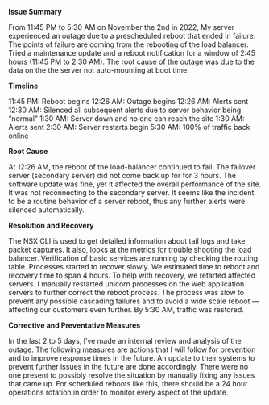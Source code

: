 **Issue Summary**

From 11:45 PM to 5:30 AM on November the 2nd in 2022, My server experienced an outage due to a prescheduled reboot that ended in failure. 
The points of failure are coming from the rebooting of the load balancer. Tried a maintenance update and a reboot notification for a window of 2:45 hours (11:45 PM to 2:30 AM). 
The root cause of the outage was due to the data on the the server not auto-mounting at boot time.

**Timeline**

11:45 PM: Reboot begins
12:26 AM: Outage begins
12:26 AM: Alerts sent
12:30 AM: Silenced all subsequent alerts due to server behavior being “normal”
1:30 AM: Server down and no one can reach the site
1:30 AM: Alerts sent
2:30 AM: Server restarts begin
5:30 AM: 100% of traffic back online

**Root Cause**

At 12:26 AM, the reboot of the load-balancer continued to fail. The failover server (secondary server) did not come back up for for 3 hours. 
The software update was fine, yet it affected the overall performance of the site. 
It was not reconnecting to the secondary server. It seems like the incident to be a routine behavior of a server reboot, thus any further alerts were silenced automatically.

**Resolution and Recovery**

The NSX CLI is used to get detailed information about tail logs and take packet captures. It also, looks at the metrics for trouble shooting the load balancer.
Verification of basic services are running by checking the routing table.
Processes started to recover slowly. We estimated time to reboot and recovery time to span 4 hours.
To help with recovery, we retarted affected servers. I manually restarted unicorn processes on the web application servers to further correct the reboot process.
The process was slow to prevent any possible cascading failures and to avoid a wide scale reboot — affecting our customers even further.
By 5:30 AM, traffic was restored.

**Corrective and Preventative Measures**

 In the last 2 to 5 days, I’ve made an internal review and analysis of the outage. The following measures are actions that I will follow for prevention and to improve response times in the future.
 An update to their systems to prevent further issues in the future are done accordingly. There were no one present to possibly resolve the situation by manually fixing any issues that came up.
 For scheduled reboots like this, there should be a 24 hour operations rotation in order to monitor every aspect of the update.
